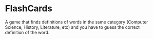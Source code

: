 # FlashCards
A game that finds definitions of words in the same category (Computer Science, History, Literature, etc) and you have to guess the correct definition of the word.
